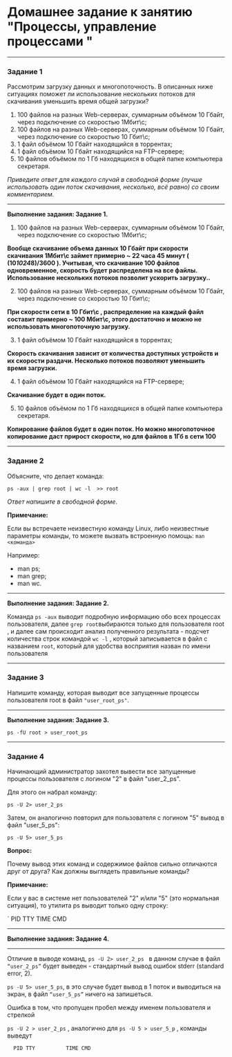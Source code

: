 # Домашнее задание к занятию "Процессы, управление процессами "

---

### Задание 1

Рассмотрим загрузку данных и многопоточность. В описанных ниже ситуациях поможет ли использование нескольких потоков для скачивания уменьшить время общей загрузки?

1. 100 файлов на разных Web-серверах, суммарным объёмом 10 Гбайт, через подключение со скоростью 1Мбит\с;
2. 100 файлов на разных Web-серверах, суммарным объёмом 10 Гбайт, через подключение со скоростью 10 Гбит\с;
3. 1 файл объёмом 10 Гбайт находящийся в торрентах;
4. 1 файл объёмом 10 Гбайт находящийся на FTP-сервере;
5. 10 файлов объёмом по 1 Гб находящихся в общей папке компьютера секретаря.

*Приведите ответ для каждого случай в свободной форме (лучше использовать один поток скачивания, несколько, всё равно) со своим комментарием.*

---

**Выполнение задания: Задание 1.**

1. 100 файлов на разных Web-серверах, суммарным объёмом 10 Гбайт, через подключение со скоростью 1Мбит\с; 

**Вообще скачивание объема данных 10 Гбайт  при скорости скачивания 1Мбит\с займет примерно ~ 22 часа 45 минут ( (10*1024*8)/3600 ). Учитывая, что скачивание 100 файлов одновременное, скорость будет распределена на все файлы. Использование нескольких потоков позволит ускорить загрузку..**

2. 100 файлов на разных Web-серверах, суммарным объёмом 10 Гбайт, через подключение со скоростью 10 Гбит\с; 

**При скорости сети в 10 Гбит\с , распределение на каждый файл составит примерно ~ 100 Мбит\с, этого достаточно и можно не использовать многопоточную загрузку.**

3. 1 файл объёмом 10 Гбайт находящийся в торрентах; 

**Скорость скачивания зависит от количества доступных устройств и их скорости раздачи. Несколько потоков позволяют уменьшить время загрузки.**

4. 1 файл объёмом 10 Гбайт находящийся на FTP-сервере; 

**Скачивание будет в один поток.** 

5. 10 файлов объёмом по 1 Гб находящихся в общей папке компьютера секретаря. 

**Копирование файлов будет в один поток. Но можно многопоточное копирование даст прирост скорости, но для файлов в 1Гб в сети 100**

---

### Задание 2

Объясните, что делает команда:

`ps -aux | grep root | wc -l  >> root`

*Ответ напишите в свободной форме.*

**Примечание:**

Если вы встречаете неизвестную команду Linux, либо неизвестные параметры команды, то можете вызвать встроенную помощь:
`man <команда>`

Например:

- man ps;
- man grep;
- man wc.

---

**Выполнение задания: Задание 2.**

Команда `ps -aux` выводит подробную информацию обо всех процессах пользователя, далее  `grep root`выбираются только для пользователя root , и далее сам происходит  анализ полученного результата -  подсчет количества строк командой `wc -l` , который записывается в файл с названием `root`, который для удобства восприятия назван по имени пользователя 



---

### Задание 3

Напишите команду, которая выводит все запущенные процессы пользователя root в файл `"user_root_ps"`.

---

**Выполнение задания: Задание 3.**

```
ps -fU root > user_root_ps

```


---

### Задание 4

Начинающий администратор захотел вывести все запущенные процессы пользователя с логином "2" в файл "user_2_ps".

Для этого он набрал команду:

`ps -U 2> user_2_ps`

Затем, он аналогично повторил для пользователя с логином "5" вывод в файл "user_5_ps":

`ps -U 5> user_5_ps`

**Вопрос:** 

Почему вывод этих команд и содержимое файлов сильно отличаются друг от друга?  Как должны выглядеть правильные команды?

**Примечание:**

Если у вас в системе нет пользователей "2" и/или "5" (это нормальная ситуация), то утилита ps выводит только одну строку:

`  PID TTY          TIME CMD 


---

**Выполнение задания: Задание 4.**

---

Отличие в выводе команд, `ps -U 2> user_2_ps `  в данном случае в файл `“user_2_ps”` будет выведен - стандартный вывод ошибок stderr (standard error, 2). 

`ps -U 5> user_5_ps`, в это случае будет вывод в 1 поток и выводиться на экран, в файл `“user_5_ps”` ничего на запишеться.

Ошибка в том, что  пропущен пробел между именем пользователя и стрелкой

`ps -U 2 > user_2_ps` , аналогично для `ps -U 5 > user_5_p` , команды выведут

```
  PID TTY          TIME CMD
```

